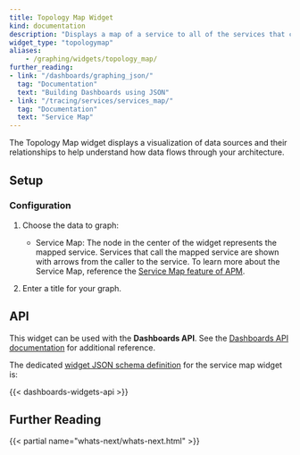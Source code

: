 ```yaml
---
title: Topology Map Widget
kind: documentation
description: "Displays a map of a service to all of the services that call it, and all of the services that it calls."
widget_type: "topologymap"
aliases:
    - /graphing/widgets/topology_map/
further_reading:
- link: "/dashboards/graphing_json/"
  tag: "Documentation"
  text: "Building Dashboards using JSON"
- link: "/tracing/services/services_map/"
  tag: "Documentation"
  text: "Service Map"
---
```


The Topology Map widget displays a visualization of data sources and their relationships to help understand how data flows through your architecture. 

## Setup

### Configuration

1. Choose the data to graph:
    * Service Map: The node in the center of the widget represents the mapped service. Services that call the mapped service are shown with arrows from the caller to the service. To learn more about the Service Map, reference the [Service Map feature of APM][1].

2. Enter a title for your graph.

## API

This widget can be used with the **Dashboards API**. See the [Dashboards API documentation][2] for additional reference.

The dedicated [widget JSON schema definition][3] for the service map widget is:

{{< dashboards-widgets-api >}}

## Further Reading

{{< partial name="whats-next/whats-next.html" >}}

[1]: /tracing/services/services_map/
[2]: /api/v1/dashboards/
[3]: /dashboards/graphing_json/widget_json/
